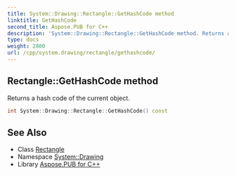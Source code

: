 ```yaml
---
title: System::Drawing::Rectangle::GetHashCode method
linktitle: GetHashCode
second_title: Aspose.PUB for C++
description: 'System::Drawing::Rectangle::GetHashCode method. Returns a hash code of the current object in C++.'
type: docs
weight: 2800
url: /cpp/system.drawing/rectangle/gethashcode/
---
```

## Rectangle::GetHashCode method


Returns a hash code of the current object.

```cpp
int System::Drawing::Rectangle::GetHashCode() const
```

## See Also

* Class [Rectangle](../)
* Namespace [System::Drawing](../../)
* Library [Aspose.PUB for C++](../../../)
